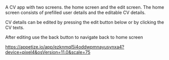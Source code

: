 A CV app with two screens. the home screen and the edit screen. The home screen consists of prefilled user details and the editable CV details. 

CV details can be edited by pressing the edit button below or by clicking the CV texts. 

After editing use the back button to navigate back to home screen

https://appetize.io/app/ezknmql5i4oddwpmnayusynxa4?device=pixel4&osVersion=11.0&scale=75
